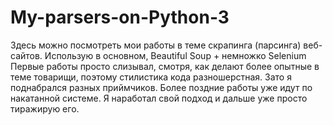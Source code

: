 # My-parsers-on-Python-3
Здесь можно посмотреть мои работы в теме скрапинга (парсинга) веб-сайтов.
Использую в основном, Beautiful Soup + немножко Selenium
Первые работы просто слизывал, смотря, как делают более опытные в теме товарищи, поэтому стилистика кода разношерстная.
Зато я поднабрался разных приймчиков. Более поздние работы уже идут по накатанной системе. Я наработал свой подход
и дальше уже просто тиражирую его.
